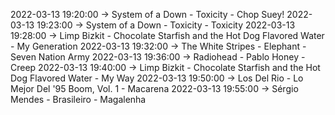 2022-03-13 19:20:00 -> System of a Down - Toxicity - Chop Suey!
2022-03-13 19:23:00 -> System of a Down - Toxicity - Toxicity
2022-03-13 19:28:00 -> Limp Bizkit - Chocolate Starfish and the Hot Dog Flavored Water - My Generation
2022-03-13 19:32:00 -> The White Stripes - Elephant - Seven Nation Army
2022-03-13 19:36:00 -> Radiohead - Pablo Honey - Creep
2022-03-13 19:40:00 -> Limp Bizkit - Chocolate Starfish and the Hot Dog Flavored Water - My Way
2022-03-13 19:50:00 -> Los Del Rio - Lo Mejor Del '95 Boom, Vol. 1 - Macarena
2022-03-13 19:55:00 -> Sérgio Mendes - Brasileiro - Magalenha
